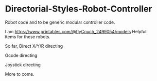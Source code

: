# Directorial-Styles-Robot-Controller

Robot code and to be generic modular controller code.

I am https://www.printables.com/@flyCouch_2499054/models 
Helpful items for these robots.

So far,
Direct X/Y/R directing

Gcode directing

Joystick directing

More to come.
